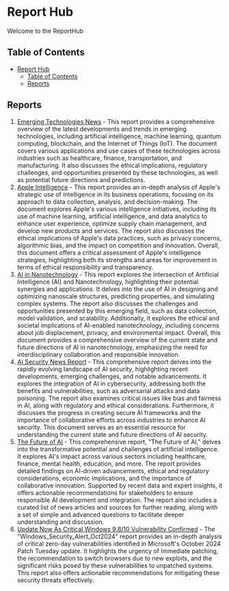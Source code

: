 # Report Hub

Welcome to the ReportHub

## Table of Contents

- [Report Hub](#report-hub)
  - [Table of Contents](#table-of-contents)
  - [Reports](#reports)

## Reports

1. [Emerging Technologies News](./reports/Emerging%20Technologies%20News_2024-10-26_16-12-21.md) - This report provides a comprehensive overview of the latest developments and trends in emerging technologies, including artificial intelligence, machine learning, quantum computing, blockchain, and the Internet of Things (IoT). The document covers various applications and use cases of these technologies across industries such as healthcare, finance, transportation, and manufacturing. It also discusses the ethical implications, regulatory challenges, and opportunities presented by these technologies, as well as potential future directions and predictions.
2. [Apple Intelligence](./reports/Apple%20Intelligence_2024-10-25_20-50-32.md) - This report provides an in-depth analysis of Apple's strategic use of intelligence in its business operations, focusing on its approach to data collection, analysis, and decision-making. The document explores Apple's various intelligence initiatives, including its use of machine learning, artificial intelligence, and data analytics to enhance user experience, optimize supply chain management, and develop new products and services. The report also discusses the ethical implications of Apple's data practices, such as privacy concerns, algorithmic bias, and the impact on competition and innovation. Overall, this document offers a critical assessment of Apple's intelligence strategies, highlighting both its strengths and areas for improvement in terms of ethical responsibility and transparency.
3. [AI in Nanotechnology](./reports/AI%20in%20Nanotechnology_2024-10-26_15-44-05.md) - This report explores the intersection of Artificial Intelligence (AI) and Nanotechnology, highlighting their potential synergies and applications. It delves into the use of AI in designing and optimizing nanoscale structures, predicting properties, and simulating complex systems. The report also discusses the challenges and opportunities presented by this emerging field, such as data collection, model validation, and scalability. Additionally, it explores the ethical and societal implications of AI-enabled nanotechnology, including concerns about job displacement, privacy, and environmental impact. Overall, this document provides a comprehensive overview of the current state and future directions of AI in nanotechnology, emphasizing the need for interdisciplinary collaboration and responsible innovation.
4. [AI Security News Report](./reports/AI_Security_Challenges_and_Advancements.md) - This comprehensive report delves into the rapidly evolving landscape of AI security, highlighting recent developments, emerging challenges, and notable advancements. It explores the integration of AI in cybersecurity, addressing both the benefits and vulnerabilities, such as adversarial attacks and data poisoning. The report also examines critical issues like bias and fairness in AI, along with regulatory and ethical considerations. Furthermore, it discusses the progress in creating secure AI frameworks and the importance of collaborative efforts across industries to enhance AI security. This document serves as an essential resource for understanding the current state and future directions of AI security.
5. [The Future of AI](./reports/Future_of_AI.md) - This comprehensive report, "The Future of AI," delves into the transformative potential and challenges of artificial intelligence. It explores AI's impact across various sectors including healthcare, finance, mental health, education, and more. The report provides detailed findings on AI-driven advancements, ethical and regulatory considerations, economic implications, and the importance of collaborative innovation. Supported by recent data and expert insights, it offers actionable recommendations for stakeholders to ensure responsible AI development and integration. The report also includes a curated list of news articles and sources for further reading, along with a set of simple and advanced questions to facilitate deeper understanding and discussion.
6. [Update Now As Critical Windows 9.8/10 Vulnerability Confirmed](./reports/Windows_Security_Alert_Oct2024.md) - The "Windows_Security_Alert_Oct2024" report provides an in-depth analysis of critical zero-day vulnerabilities identified in Microsoft's October 2024 Patch Tuesday update. It highlights the urgency of immediate patching, the recommendation to switch browsers due to new exploits, and the significant risks posed by these vulnerabilities to unpatched systems. This report also offers actionable recommendations for mitigating these security threats effectively.
